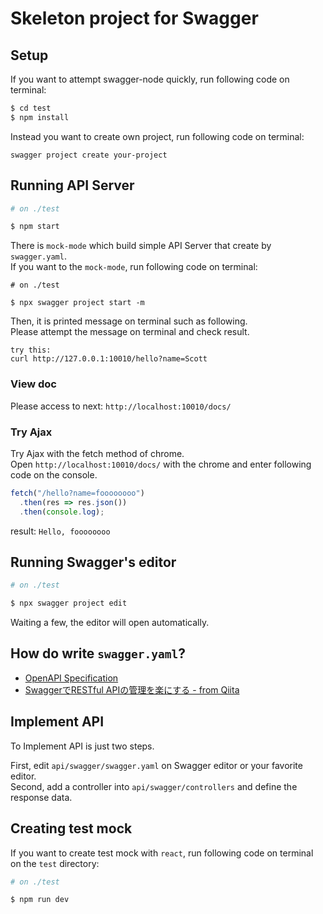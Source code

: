 # Skeleton project for Swagger

## Setup

If you want to attempt swagger-node quickly, run following code on terminal:

``` bash
$ cd test
$ npm install
```

Instead you want to create own project, run following code on terminal:

```
swagger project create your-project
```

## Running API Server

``` bash
# on ./test

$ npm start
```

There is `mock-mode` which build simple API Server that create by `swagger.yaml`.  
If you want to the `mock-mode`, run following code on terminal:  

```
# on ./test

$ npx swagger project start -m
```

Then, it is printed message on terminal such as following.  
Please attempt the message on terminal and check result.

```
try this:
curl http://127.0.0.1:10010/hello?name=Scott
```

### View doc

Please access to next: `http://localhost:10010/docs/`

### Try Ajax

Try Ajax with the fetch method of chrome.  
Open `http://localhost:10010/docs/` with the chrome and enter following code on the console.

``` javascript
fetch("/hello?name=foooooooo")
  .then(res => res.json())
  .then(console.log);
```

result: `Hello, foooooooo`

## Running Swagger's editor

``` bash
# on ./test

$ npx swagger project edit
```

Waiting a few, the editor will open automatically.

## How do write `swagger.yaml`?

- [OpenAPI Specification](https://github.com/OAI/OpenAPI-Specification/blob/master/versions/2.0.md)
- [SwaggerでRESTful APIの管理を楽にする - from Qiita](https://qiita.com/disc99/items/37228f5d687ad2969aa2#%E3%83%88%E3%83%83%E3%83%97%E3%83%80%E3%82%A6%E3%83%B3%E5%BD%A2%E5%BC%8F-1)

## Implement API

To Implement API is just two steps.  

First, edit `api/swagger/swagger.yaml` on Swagger editor or your favorite editor.  
Second, add a controller into `api/swagger/controllers` and define the response data.  

## Creating test mock

If you want to create test mock with `react`, run following code on terminal on the `test` directory:

``` bash
# on ./test

$ npm run dev
```
